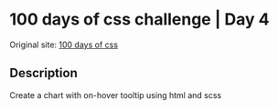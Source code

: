 ﻿# 100 days of css challenge | Day 4

Original site: [100 days of css](http://100dayscss.com/)

## Description
Create a chart with on-hover tooltip using html and scss
